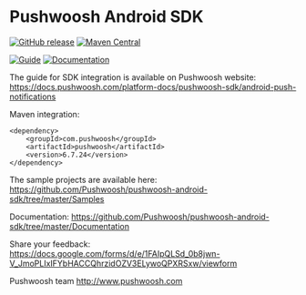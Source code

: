 Pushwoosh Android SDK
=====================
[![GitHub release](https://img.shields.io/github/release/Pushwoosh/pushwoosh-android-sdk.svg?style=flat-square)](https://github.com/Pushwoosh/pushwoosh-android-sdk/releases) 
[![Maven Central](https://maven-badges.herokuapp.com/maven-central/com.pushwoosh/pushwoosh/badge.svg)](https://maven-badges.herokuapp.com/maven-central/com.pushwoosh/pushwoosh)

[![Guide](https://img.shields.io/badge/guide-latest-brightgreen.svg?style=flat-square)](https://docs.pushwoosh.com/platform-docs/pushwoosh-sdk/android-push-notifications)
[![Documentation](https://img.shields.io/badge/docs-latest-brightgreen.svg?style=flat-square)](https://github.com/Pushwoosh/pushwoosh-android-sdk/tree/master/Documentation)

The guide for SDK integration is available on Pushwoosh website:  
https://docs.pushwoosh.com/platform-docs/pushwoosh-sdk/android-push-notifications

Maven integration:

	<dependency>
  		<groupId>com.pushwoosh</groupId>
  		<artifactId>pushwoosh</artifactId>
  		<version>6.7.24</version>
	</dependency>

The sample projects are available here:  
https://github.com/Pushwoosh/pushwoosh-android-sdk/tree/master/Samples

Documentation:
https://github.com/Pushwoosh/pushwoosh-android-sdk/tree/master/Documentation

Share your feedback:
https://docs.google.com/forms/d/e/1FAIpQLSd_0b8jwn-V_JmoPLIxIFYbHACCQhrzidOZV3ELywoQPXRSxw/viewform

Pushwoosh team
http://www.pushwoosh.com
